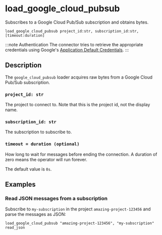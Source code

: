 # load_google_cloud_pubsub

Subscribes to a Google Cloud Pub/Sub subscription and obtains bytes.

```tql
load_google_cloud_pubsub project_id:str, subscription_id:str, [timeout:duration]
```

:::note Authentication
The connector tries to retrieve the appropriate credentials using Google's
[Application Default Credentials](https://google.aip.dev/auth/4110).
:::

## Description

The `google_cloud_pubsub` loader acquires raw bytes from a Google Cloud Pub/Sub subscription.

### `project_id: str`

The project to connect to. Note that this is the project id, not the display name.

### `subscription_id: str`

The subscription to subscribe to.

### `timeout = duration (optional)`

How long to wait for messages before ending the connection. A duration of zero means the operator will run forever.

The default value is `0s`.

## Examples

### Read JSON messages from a subscription

Subscribe to `my-subscription` in the project `amazing-project-123456` and parse
the messages as JSON:

```tql
load_google_cloud_pubsub "amazing-project-123456", "my-subscription"
read_json
```
